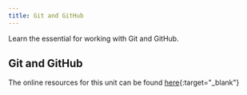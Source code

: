 ```yaml
---
title: Git and GitHub
---
```


Learn the essential for working with Git and GitHub.
<!--more-->


## Git and GitHub
The online resources for this unit can be found [here](https://geomoer.github.io/moer-base-r/unit99/sl02_github.html){:target="_blank"}

